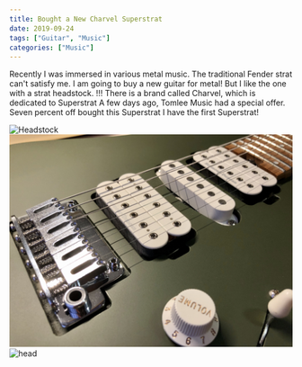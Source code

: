```yaml
---
title: Bought a New Charvel Superstrat
date: 2019-09-24
tags: ["Guitar", "Music"]
categories: ["Music"]
---
```


Recently I was immersed in various metal music.
The traditional Fender strat can't satisfy me.
I am going to buy a new guitar for metal!
But I like the one with a strat headstock.
!!!
There is a brand called Charvel, which is dedicated to Superstrat
A few days ago, Tomlee Music had a special offer.
Seven percent off bought this Superstrat
I have the first Superstrat!

![Headstock](/static/image/charvel_1.jpg1.jpg)
![Body](/static/image/charvel_2.jpg)
![]("/1.jpg" "head")